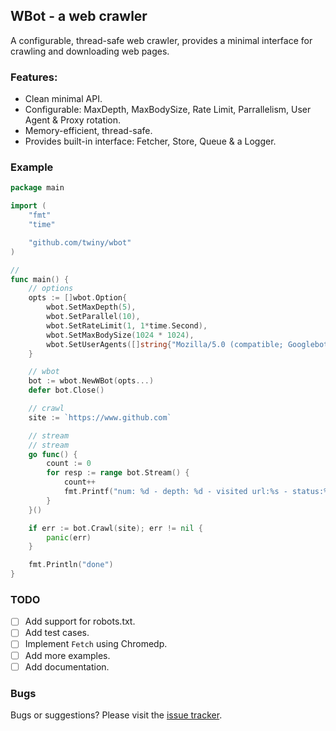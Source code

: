 ## WBot - a web crawler

A configurable, thread-safe web crawler, provides a minimal interface for crawling and downloading web pages.

### Features:
- Clean minimal API.
- Configurable: MaxDepth, MaxBodySize, Rate Limit, Parrallelism,  User Agent & Proxy rotation.
- Memory-efficient, thread-safe.
- Provides built-in interface: Fetcher, Store, Queue & a Logger.


### Example
```go
package main

import (
	"fmt"
	"time"

	"github.com/twiny/wbot"
)

//
func main() {
	// options
	opts := []wbot.Option{
		wbot.SetMaxDepth(5),
		wbot.SetParallel(10),
		wbot.SetRateLimit(1, 1*time.Second),
		wbot.SetMaxBodySize(1024 * 1024),
		wbot.SetUserAgents([]string{"Mozilla/5.0 (compatible; Googlebot/2.1; +http://www.google.com/bot.html)"}),
	}

	// wbot
	bot := wbot.NewWBot(opts...)
	defer bot.Close()

	// crawl
	site := `https://www.github.com`

	// stream
	// stream
	go func() {
		count := 0
		for resp := range bot.Stream() {
			count++
			fmt.Printf("num: %d - depth: %d - visited url:%s - status:%d - body len: %d\n", count, resp.Depth, resp.URL.String(), resp.Status, len(resp.Body))
		}
	}()

	if err := bot.Crawl(site); err != nil {
		panic(err)
	}

	fmt.Println("done")
}
```

### TODO
- [ ] Add support for robots.txt.
- [ ] Add test cases.
- [ ] Implement `Fetch` using Chromedp.
- [ ] Add more examples.
- [ ] Add documentation.

### Bugs
Bugs or suggestions? Please visit the [issue tracker](https://github.com/twiny/wbot/issues).
